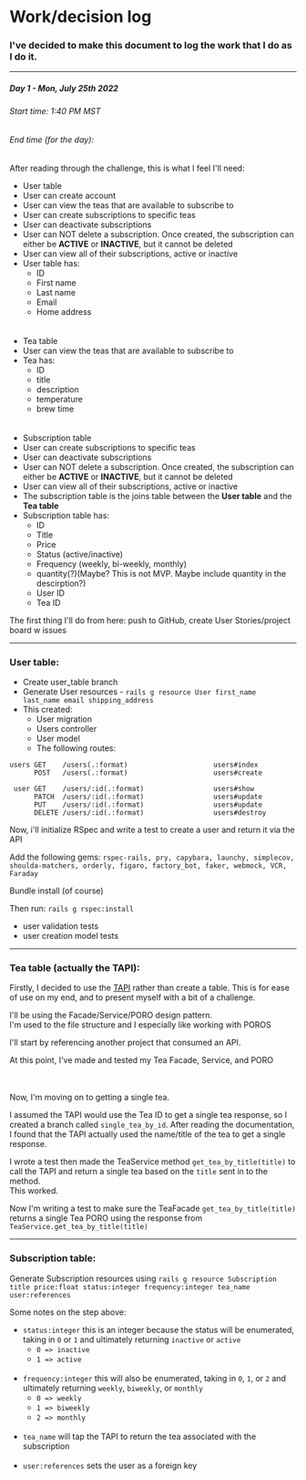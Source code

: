 <h1>Work/decision log</h1>
<h3>I've decided to make this document to log the work that I do as I do it.</h3>
<hr/>

<h5>Day 1 - Mon, July 25th 2022</h5>
<h6>Start time: 1:40 PM MST</h6>
<h6>End time (for the day): </h6>
 After reading through the challenge, this is what I feel I'll need:

 - User table
  - User can create account
  - User can view the teas that are available to subscribe to
  - User can create subscriptions to specific teas
  - User can deactivate subscriptions
  - User can NOT delete a subscription. Once created, the subscription can either be __ACTIVE__ or __INACTIVE__, but it cannot be deleted
  - User can view all of their subscriptions, active or inactive
  - User table has:
    - ID
    - First name
    - Last name
    - Email
    - Home address
    <br/>
    <br/>
 - Tea table
  - User can view the teas that are available to subscribe to
  - Tea has:
    - ID
    - title
    - description
    - temperature
    - brew time
    <br/>
    <br/>
 - Subscription table
  - User can create subscriptions to specific teas
  - User can deactivate subscriptions
  - User can NOT delete a subscription. Once created, the subscription can either be __ACTIVE__ or __INACTIVE__, but it cannot be deleted
  - User can view all of their subscriptions, active or inactive
  - The subscription table is the joins table between the __User table__ and the __Tea table__
  - Subscription table has:
    - ID
    - Title
    - Price
    - Status (active/inactive)
    - Frequency (weekly, bi-weekly, monthly)
    - quantity(?)(Maybe? This is not MVP. Maybe include quantity in the descirption?)
    - User ID
    - Tea ID


The first thing I'll do from here: push to GitHub, create User Stories/project board w issues

<hr>

<h3> User table: </h3>

- Create user_table branch
- Generate User resources - `rails g resource User first_name last_name email shipping_address`
- This created:
  - User migration
  - Users controller
  - User model
  - The following routes:

```
users GET    /users(.:format)                     users#index
      POST   /users(.:format)                     users#create

 user GET    /users/:id(.:format)                 users#show
      PATCH  /users/:id(.:format)                 users#update
      PUT    /users/:id(.:format)                 users#update
      DELETE /users/:id(.:format)                 users#destroy
```

Now, i'll initialize RSpec and write a test to create a user and return it via the API

Add the following gems:
`rspec-rails, pry, capybara, launchy, simplecov, shoulda-matchers, orderly, figaro, factory_bot, faker, webmock, VCR, Faraday`

Bundle install (of course)

Then run: `rails g rspec:install`

- user validation tests
- user creation model tests

<hr>

<h3> Tea table (actually the TAPI):</h3>

Firstly, I decided to use the [TAPI](https://github.com/victoria-lo/TAPI) rather than create a table.
This is for ease of use on my end, and to present myself with a bit of a challenge.

I'll be using the Facade/Service/PORO design pattern.<br>
I'm used to the file structure and I especially like working with POROS

I'll start by referencing another project that consumed an API.

At this point, I've made and tested my Tea Facade, Service, and PORO

<br><br>
Now, I'm moving on to getting a single tea.

I assumed the TAPI would use the Tea ID to get a single tea response, so I created a branch called `single_tea_by_id`. After reading the documentation, I found that the TAPI actually used the name/title of the tea to get a single response.

I wrote a test then made the TeaService method `get_tea_by_title(title)` to call the TAPI and return a single tea based on the `title` sent in to the method.<br>
This worked.

Now I'm writing a test to make sure the TeaFacade `get_tea_by_title(title)` returns a single Tea PORO using the response from `TeaService.get_tea_by_title(title)`

<hr>

<h3>Subscription table:</h3>

Generate Subscription resources using `rails g resource Subscription title price:float status:integer frequency:integer tea_name user:references`

Some notes on the step above:
- `status:integer` this is an integer because the status will be enumerated, taking in `0` or `1` and ultimately returning `inactive` or `active`
  - `0 => inactive`
  - `1 => active`<br><br>
- `frequency:integer` this will also be enumerated, taking in `0`, `1`, or `2` and ultimately returning `weekly`, `biweekly`, or `monthly`
  - `0 => weekly`
  - `1 => biweekly`
  - `2 => monthly`<br><br>
- `tea_name` will tap the TAPI to return the tea associated with the subscription<br><br>
- `user:references` sets the user as a foreign key<br><br>
